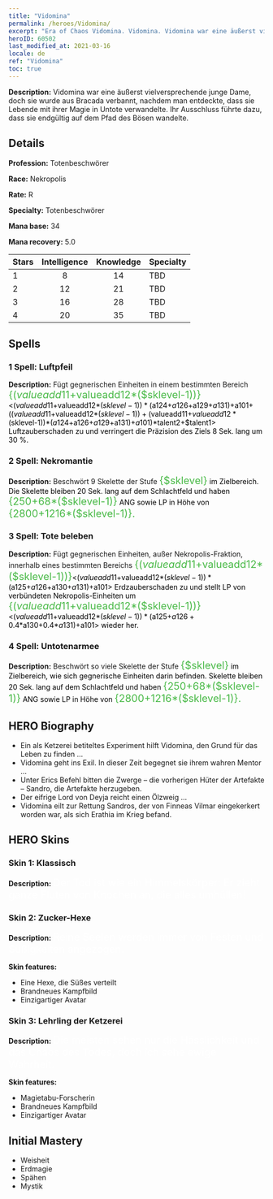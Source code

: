 ```yaml
---
title: "Vidomina"
permalink: /heroes/Vidomina/
excerpt: "Era of Chaos Vidomina. Vidomina. Vidomina war eine äußerst vielversprechende junge Dame, doch sie wurde aus Bracada verbannt, nachdem man entdeckte, dass sie Lebende mit ihrer Magie in Untote verwandelte. Ihr Ausschluss führte dazu, dass sie endgültig auf dem Pfad des Bösen wandelte."
heroID: 60502
last_modified_at: 2021-03-16
locale: de
ref: "Vidomina"
toc: true
---
```

 **Description:** Vidomina war eine äußerst vielversprechende junge Dame, doch sie wurde aus Bracada verbannt, nachdem man entdeckte, dass sie Lebende mit ihrer Magie in Untote verwandelte. Ihr Ausschluss führte dazu, dass sie endgültig auf dem Pfad des Bösen wandelte.
## Details
 **Profession:** Totenbeschwörer

 **Race:** Nekropolis

 **Rate:** R

 **Specialty:** Totenbeschwörer

 **Mana base:** 34

 **Mana recovery:** 5.0


  | Stars   |  Intelligence  |    Knowledge   |      Specialty     |
  |---------|:---------------:|:---------------:|--------------------|
  |    1    | 8 | 14 | TBD |
  |    2    | 12 | 21 | TBD |
  |    3    | 16 | 28 | TBD |
  |    4    | 20 | 35 | TBD |

## Spells
### 1 Spell: Luftpfeil
 **Description:** Fügt gegnerischen Einheiten in einem bestimmten Bereich <span style="color: #48b946;font-size:20px">{($valueadd11+$valueadd12*($sklevel-1))}</span><span style="color: black"><($valueadd11+$valueadd12*($sklevel-1))*($a124+$a126+$a129+$a131)+$a101+(($valueadd11+$valueadd12*($sklevel-1))+($valueadd11+$valueadd12*($sklevel-1))*($a124+$a126+$a129+$a131)+$a101)*$talent2+$talent1> Luftzauberschaden zu und verringert die Präzision des Ziels 8 Sek. lang um 30 %.

### 2 Spell: Nekromantie
 **Description:** Beschwört 9 Skelette der Stufe <span style="color: #48b946;font-size:20px">{$sklevel}</span><span style="color: black"> im Zielbereich. Die Skelette bleiben 20 Sek. lang auf dem Schlachtfeld und haben <span style="color: #48b946;font-size:20px">{250+68*($sklevel-1)}</span><span style="color: black"> ANG sowie LP in Höhe von <span style="color: #48b946;font-size:20px">{2800+1216*($sklevel-1)}.</span><span style="color: black">

### 3 Spell: Tote beleben
 **Description:** Fügt gegnerischen Einheiten, außer Nekropolis-Fraktion, innerhalb eines bestimmten Bereichs <span style="color: #48b946;font-size:20px">{($valueadd11+$valueadd12*($sklevel-1))}</span><span style="color: black"><($valueadd11+$valueadd12*($sklevel-1))*($a125+$a126+$a130+$a131)+$a101> Erdzauberschaden zu und stellt LP von verbündeten Nekropolis-Einheiten um <span style="color: #48b946;font-size:20px">{($valueadd11+$valueadd12*($sklevel-1))}</span><span style="color: black"><($valueadd11+$valueadd12*($sklevel-1))*($a125+$a126+0.4*$a130+0.4*$a131)+$a101> wieder her.

### 4 Spell: Untotenarmee
 **Description:** Beschwört so viele Skelette der Stufe <span style="color: #48b946;font-size:20px">{$sklevel}</span><span style="color: black"> im Zielbereich, wie sich gegnerische Einheiten darin befinden. Skelette bleiben 20 Sek. lang auf dem Schlachtfeld und haben <span style="color: #48b946;font-size:20px">{250+68*($sklevel-1)}</span><span style="color: black"> ANG sowie LP in Höhe von <span style="color: #48b946;font-size:20px">{2800+1216*($sklevel-1)}.</span><span style="color: black">


## HERO Biography
   - Ein als Ketzerei betiteltes Experiment hilft Vidomina, den Grund für das Leben zu finden ...
   - Vidomina geht ins Exil. In dieser Zeit begegnet sie ihrem wahren Mentor ...
   - Unter Erics Befehl bitten die Zwerge – die vorherigen Hüter der Artefakte – Sandro, die Artefakte herzugeben.
   - Der eifrige Lord von Deyja reicht einen Ölzweig ...
   - Vidomina eilt zur Rettung Sandros, der von Finneas Vilmar eingekerkert worden war, als sich Erathia im Krieg befand.

## HERO Skins
### Skin 1: **Klassisch**

 **Description:** <span style="color: #ffffff;font-size:20px">Der Tod ist wie ein Himmelskörper: Er zieht ganze Fluten von Knochen an, die alles umhüllen!</span>


### Skin 2: **Zucker-Hexe**

 **Description:** <span style="color: #ffffff;font-size:20px">Reine Seelen werden immer von Festen und Süßigkeiten angezogen.</span>

 **Skin features:** 

   - Eine Hexe, die Süßes verteilt
   - Brandneues Kampfbild
   - Einzigartiger Avatar

### Skin 3: **Lehrling der Ketzerei**

 **Description:** <span style="color: #ffffff;font-size:20px">Die meisten sehen nur die Hässlichkeit und das Chaos des Todes, doch ich sehe ewige Wahrheit.</span>

 **Skin features:** 

   - Magietabu-Forscherin
   - Brandneues Kampfbild
   - Einzigartiger Avatar


## Initial Mastery
   - Weisheit
   - Erdmagie
   - Spähen
   - Mystik
